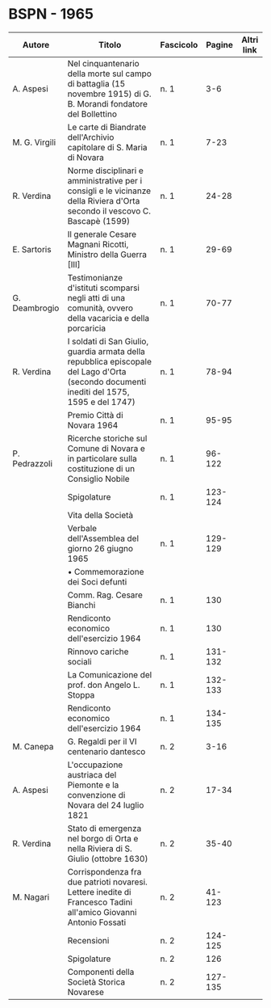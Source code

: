# BSPN - 1965

| Autore        | Titolo                                                                                                                                    | Fascicolo | Pagine  | Altri link |
|---------------|-------------------------------------------------------------------------------------------------------------------------------------------|-----------|---------|------------|
| A. Aspesi     | Nel cinquantenario della morte sul campo di battaglia (15 novembre 1915) di G. B. Morandi fondatore del Bollettino                        | n. 1      | 3-6     |            |
| M. G. Virgili | Le carte di Biandrate dell'Archivio capitolare di S. Maria di Novara                                                                      | n. 1      | 7-23    |            |
| R. Verdina    | Norme disciplinari e amministrative per i consigli e le vicinanze della Riviera d'Orta secondo il vescovo C. Bascapè (1599)               | n. 1      | 24-28   |            |
| E. Sartoris   | Il generale Cesare Magnani Ricotti, Ministro della Guerra [III]                                                                           | n. 1      | 29-69   |            |
| G. Deambrogio | Testimonianze d'istituti scomparsi negli atti di una comunità, ovvero della vacaricia e della porcaricia                                  | n. 1      | 70-77   |            |
| R. Verdina    | I soldati di San Giulio, guardia armata della repubblica episcopale del Lago d'Orta (secondo documenti inediti del 1575, 1595 e del 1747) | n. 1      | 78-94   |            |
|               | Premio Città di Novara 1964                                                                                                               | n. 1      | 95-95   |            |
| P. Pedrazzoli | Ricerche storiche sul Comune di Novara e in particolare sulla costituzione di un Consiglio Nobile                                         | n. 1      | 96-122  |            |
|               | Spigolature                                                                                                                               | n. 1      | 123-124 |            |
|               | Vita della Società                                                                                                                        |           |         |            |
|               | Verbale dell'Assemblea del giorno 26 giugno 1965                                                                                          | n. 1      | 129-129 |            |
|               | • Commemorazione dei Soci defunti                                                                                                         |           |         |            |
|               | Comm. Rag. Cesare Bianchi                                                                                                                 | n. 1      | 130     |            |
|               | Rendiconto economico dell'esercizio 1964                                                                                                  | n. 1      | 130     |            |
|               | Rinnovo cariche sociali                                                                                                                   | n. 1      | 131-132 |            |
|               | La Comunicazione del prof. don Angelo L. Stoppa                                                                                           | n. 1      | 132-133 |            |
|               | Rendiconto economico dell'esercizio 1964                                                                                                  | n. 1      | 134-135 |            |
| M. Canepa     | G. Regaldi per il VI centenario dantesco                                                                                                  | n. 2      | 3-16    |            |
| A. Aspesi     | L'occupazione austriaca del Piemonte e la convenzione di Novara del 24 luglio 1821                                                        | n. 2      | 17-34   |            |
| R. Verdina    | Stato di emergenza nel borgo di Orta e nella Riviera di S. Giulio (ottobre 1630)                                                          | n. 2      | 35-40   |            |
| M. Nagari     | Corrispondenza fra due patrioti novaresi. Lettere inedite di Francesco Tadini all'amico Giovanni Antonio Fossati                          | n. 2      | 41-123  |            |
|               | Recensioni                                                                                                                                | n. 2      | 124-125 |            |
|               | Spigolature                                                                                                                               | n. 2      | 126     |            |
|               | Componenti della Società Storica Novarese                                                                                                 | n. 2      | 127-135 |            |
